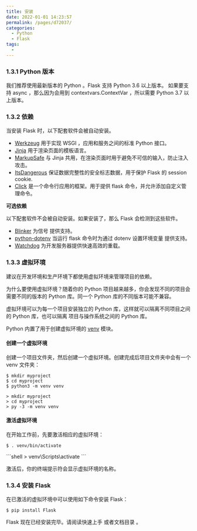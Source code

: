 ```yaml
---
title: 安装
date: 2022-01-01 14:23:57
permalink: /pages/d72037/
categories:
  - Python
  - Flask
tags:
  -
---
```


### 1.3.1 Python 版本

我们推荐使用最新版本的 Python 。Flask 支持 Python 3.6 以上版本。 如果要支持 async ，那么因为会用到 contextvars.ContextVar ，所以需要 Python 3.7 以上版本。

### 1.3.2 依赖

当安装 Flask 时，以下配套软件会被自动安装。

- [Werkzeug](https://palletsprojects.com/p/werkzeug/) 用于实现 WSGI ，应用和服务之间的标准 Python 接口。
- [Jinja](https://palletsprojects.com/p/jinja/) 用于渲染页面的模板语言。
- [MarkupSafe](https://palletsprojects.com/p/markupsafe/) 与 Jinja 共用，在渲染页面时用于避免不可信的输入，防止注入攻击。
- [ItsDangerous](https://palletsprojects.com/p/itsdangerous/) 保证数据完整性的安全标志数据，用于保护 Flask 的 session cookie.
- [Click](https://palletsprojects.com/p/click/) 是一个命令行应用的框架。用于提供 flask 命令，并允许添加自定义管理命令。

**可选依赖**

以下配套软件不会被自动安装。如果安装了，那么 Flask 会检测到这些软件。

- [Blinker](https://pythonhosted.org/blinker/) 为信号 提供支持。
- [python-dotenv](https://github.com/theskumar/python-dotenv#readme) 当运行 flask 命令时为通过 dotenv 设置环境变量 提供支持。
- [Watchdog](https://pythonhosted.org/watchdog/) 为开发服务器提供快速高效的重载。

### 1.3.3 虚拟环境

建议在开发环境和生产环境下都使用虚拟环境来管理项目的依赖。

为什么要使用虚拟环境？随着你的 Python 项目越来越多，你会发现不同的项目会需要不同的版本的 Python 库。同一个 Python 库的不同版本可能不兼容。

虚拟环境可以为每一个项目安装独立的 Python 库，这样就可以隔离不同项目之间的 Python 库，也可以隔离 项目与操作系统之间的 Python 库。

Python 内置了用于创建虚拟环境的 [venv](https://docs.python.org/3/library/venv.html#module-venv) 模块。

#### 创建一个虚拟环境

创建一个项目文件夹，然后创建一个虚拟环境。创建完成后项目文件夹中会有一个 venv 文件夹：

<code-group>
  <code-block title="macOS/Linux" active>

```shell
$ mkdir myproject
$ cd myproject
$ python3 -m venv venv
```

  </code-block>

  <code-block title="Windows">

```shell
> mkdir myproject
> cd myproject
> py -3 -m venv venv
```

  </code-block>
</code-group>

#### 激活虚拟环境

在开始工作前，先要激活相应的虚拟环境：

<code-group>
  <code-block title="macOS/Linux" active>

```shell
$ . venv/bin/activate
```

  </code-block>

  <code-block title="Windows">
  ```shell
  > venv\Scripts\activate
  ```
  </code-block>
</code-group>

激活后，你的终端提示符会显示虚拟环境的名称。

### 1.3.4 安装 Flask

在已激活的虚拟环境中可以使用如下命令安装 Flask：

```shell
$ pip install Flask
```

Flask 现在已经安装完毕。请阅读快速上手 或者文档目录 。
